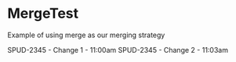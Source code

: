 # MergeTest
Example of using merge as our merging strategy

SPUD-2345 - Change 1 - 11:00am
SPUD-2345 - Change 2 - 11:03am